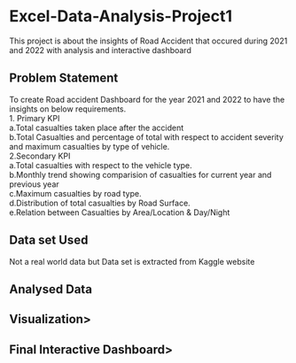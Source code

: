 # Excel-Data-Analysis-Project1
This project is about the insights of Road Accident that occured during 2021 and 2022 with analysis and interactive dashboard

<h2>Problem Statement</h2>
 To create Road accident Dashboard for the year 2021 and 2022 to have the insights on below requirements.<br>
  1. Primary KPI<br>
   a.Total casualties taken place after the accident<br>
   b.Total Casualties and percentage of total with respect to accident severity and maximum casualties by type of vehicle.<br>
  2.Secondary KPI<br>
   a.Total casualties with respect to the vehicle type.<br>
   b.Monthly trend showing comparision of casualties for current year and previous year<br>
   c.Maximum casualties by road type.<br>
   d.Distribution of total casualties by Road Surface.<br>
   e.Relation between Casualties by Area/Location & Day/Night

<h2>Data set Used</h2>
Not a real world data but Data set is extracted from Kaggle website 

<h2>Analysed Data</h2>

<h2>Visualization></h2>
  
 <h2>Final Interactive Dashboard></h2>


